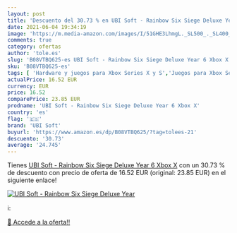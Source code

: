 ```yaml
---
layout: post
title: 'Descuento del 30.73 % en UBI Soft - Rainbow Six Siege Deluxe Year'
date: 2021-06-04 19:34:19
image: 'https://m.media-amazon.com/images/I/51GHE3LhmgL._SL500_._SL400_.jpg'
comments: true
category: ofertas
author: 'tole.es'
slug: 'B08VTBQ625-es UBI Soft - Rainbow Six Siege Deluxe Year 6 Xbox X'
sku: 'B08VTBQ625-es'
tags: [ 'Hardware y juegos para Xbox Series X y S','Juegos para Xbox Series X y S','Videojuegos','ubi soft','xbox', ]
actualPrice: 16.52 EUR
currency: EUR
price: 16.52
comparePrice: 23.85 EUR
prodname: 'UBI Soft - Rainbow Six Siege Deluxe Year 6 Xbox X'
country: 'es'
flag: '🇪🇸'
brand: 'UBI Soft'
buyurl: 'https://www.amazon.es/dp/B08VTBQ625/?tag=tolees-21'
descuento: '30.73'
average: '24.745'
---
```


Tienes [UBI Soft - Rainbow Six Siege Deluxe Year 6 Xbox X](https://www.amazon.es/dp/B08VTBQ625/?tag=tolees-21) con un 30.73 % de descuento con precio de oferta de 16.52 EUR (original: 23.85 EUR) en el siguiente enlace!

[![UBI Soft - Rainbow Six Siege Deluxe Year](https://m.media-amazon.com/images/I/51GHE3LhmgL._SL500_._SL400_.jpg)](https://www.amazon.es/dp/B08VTBQ625/?tag=tolees-21)

ℹ️:


[🛒 Accede a la oferta!!](https://www.amazon.es/dp/B08VTBQ625/?tag=tolees-21)
